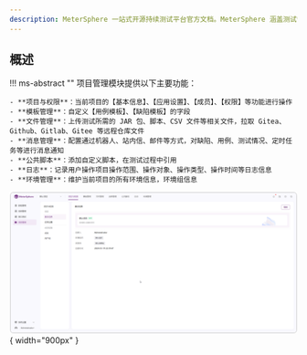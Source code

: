 ```yaml
---
description: MeterSphere 一站式开源持续测试平台官方文档。MeterSphere 涵盖测试管理、接口测试、UI 测试和性能测试等功能，全面兼容 JMeter、Selenium 等主流开源标准，有效助力开发和测试团队充分利用云弹性进行高度可 扩展的自动化测试，加速高质量的软件交付。
---
```


## 概述
!!! ms-abstract ""
    项目管理模块提供以下主要功能：<br>

    - **项目与权限**：当前项目的【基本信息】、【应用设置】、【成员】、【权限】等功能进行操作
    - **模板管理**：自定义【用例模板】、【缺陷模板】的字段
    - **文件管理**：上传测试所需的 JAR 包、脚本、CSV 文件等相关文件，拉取 Gitea、Github、Gitlab、Gitee 等远程仓库文件
    - **消息管理**：配置通过机器人、站内信、邮件等方式，对缺陷、用例、测试情况、定时任务等进行消息通知
    - **公共脚本**：添加自定义脚本，在测试过程中引用
    - **日志**：记录用户操作项目操作范围、操作对象、操作类型、操作时间等日志信息
    - **环境管理**：维护当前项目的所有环境信息，环境组信息

![!项目设置](../../img/project_management/overview/系统管理页面.png){ width="900px" }
